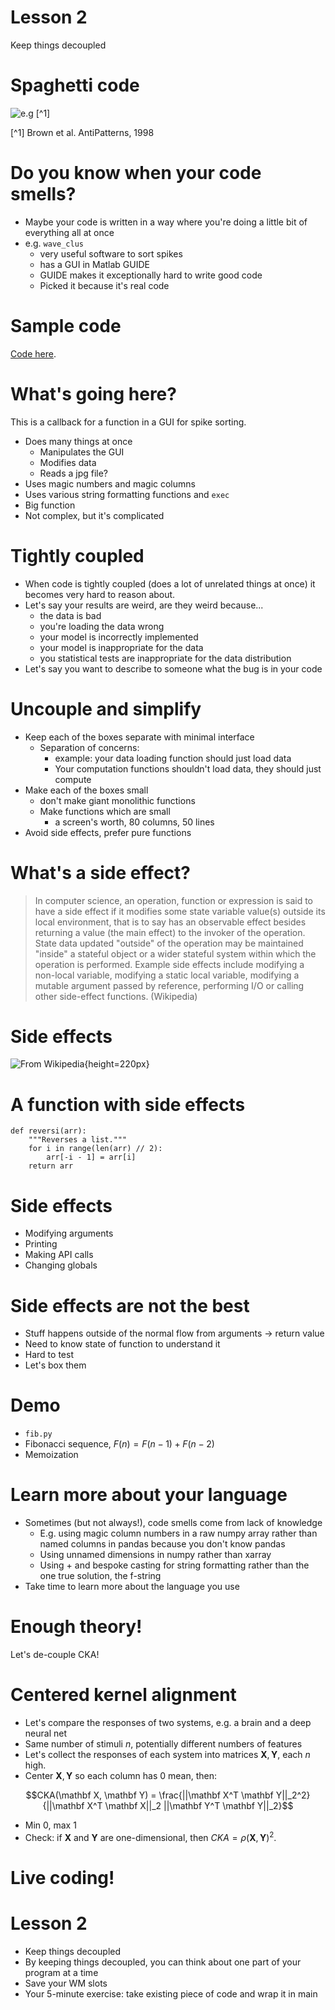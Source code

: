 # Lesson 2

Keep things decoupled

# Spaghetti code

![e.g [^1]](../figures/spaghetti-code.png)

[^1] Brown et al. AntiPatterns, 1998

# Do you know when your code smells?

- Maybe your code is written in a way where you're doing a little bit of everything all at once
- e.g. `wave_clus`
    - very useful software to sort spikes
    - has a GUI in Matlab GUIDE
    - GUIDE makes it exceptionally hard to write good code
    - Picked it because it's real code

# Sample code

[Code here](https://github.com/csn-le/wave_clus/blob/master/wave_clus.m#L964).

# What's going here?

This is a callback for a function in a GUI for spike sorting.

- Does many things at once
    - Manipulates the GUI
    - Modifies data
    - Reads a jpg file?
- Uses magic numbers and magic columns
- Uses various string formatting functions and `exec`
- Big function
- Not complex, but it's complicated

# Tightly coupled

- When code is tightly coupled (does a lot of unrelated things at once) it becomes very hard to reason about.
- Let's say your results are weird, are they weird because...
    - the data is bad
    - you're loading the data wrong
    - your model is incorrectly implemented
    - your model is inappropriate for the data
    - you statistical tests are inappropriate for the data distribution
- Let's say you want to describe to someone what the bug is in your code

# Uncouple and simplify

- Keep each of the boxes separate with minimal interface
    - Separation of concerns:
        - example: your data loading function should just load data
        - Your computation functions shouldn't load data, they should just compute
- Make each of the boxes small
    - don't make giant monolithic functions
    - Make functions which are small
        - a screen's worth, 80 columns, 50 lines
- Avoid side effects, prefer pure functions



# What's a side effect?

> In computer science, an operation, function or expression is said to have a side effect if it modifies some state variable value(s) outside its local environment, that is to say has an observable effect besides returning a value (the main effect) to the invoker of the operation. State data updated "outside" of the operation may be maintained "inside" a stateful object or a wider stateful system within which the operation is performed. Example side effects include modifying a non-local variable, modifying a static local variable, modifying a mutable argument passed by reference, performing I/O or calling other side-effect functions. (Wikipedia)

# Side effects

![From Wikipedia](../figures/Design_by_contract.svg.png){height=220px}

# A function with side effects

```{.python}
def reversi(arr):
    """Reverses a list."""
    for i in range(len(arr) // 2):
        arr[-i - 1] = arr[i]
    return arr
```

# Side effects

* Modifying arguments
* Printing
* Making API calls
* Changing globals

# Side effects are not the best

* Stuff happens outside of the normal flow from arguments → return value
* Need to know state of function to understand it
* Hard to test
* Let's box them

# Demo

* `fib.py`
* Fibonacci sequence, $F(n) = F(n-1) + F(n-2)$
* Memoization

# Learn more about your language

- Sometimes (but not always!), code smells come from lack of knowledge
    - E.g. using magic column numbers in a raw numpy array rather than named columns in pandas because you don't know pandas
    - Using unnamed dimensions in numpy rather than xarray
    - Using + and bespoke casting for string formatting rather than the one true solution, the f-string
- Take time to learn more about the language you use

# Enough theory!

Let's de-couple CKA!

# Centered kernel alignment

* Let's compare the responses of two systems, e.g. a brain and a deep neural net
* Same number of stimuli $n$, potentially different numbers of features
* Let's collect the responses of each system into matrices $\mathbf{X}, \mathbf{Y}$, each $n$ high. 
* Center $\mathbf{X}, \mathbf{Y}$ so each column has 0 mean, then:

$$CKA(\mathbf X, \mathbf Y) = \frac{||\mathbf X^T \mathbf Y||_2^2}{||\mathbf X^T \mathbf X||_2 ||\mathbf Y^T \mathbf Y||_2}$$

* Min 0, max 1
* Check: if $\mathbf{X}$ and $\mathbf{Y}$ are one-dimensional, then $CKA = \rho( \mathbf X, \mathbf Y)^2$.

# Live coding!



# Lesson 2

* Keep things decoupled
* By keeping things decoupled, you can think about one part of your program at a time
* Save your WM slots
* Your 5-minute exercise: take existing piece of code and wrap it in main
